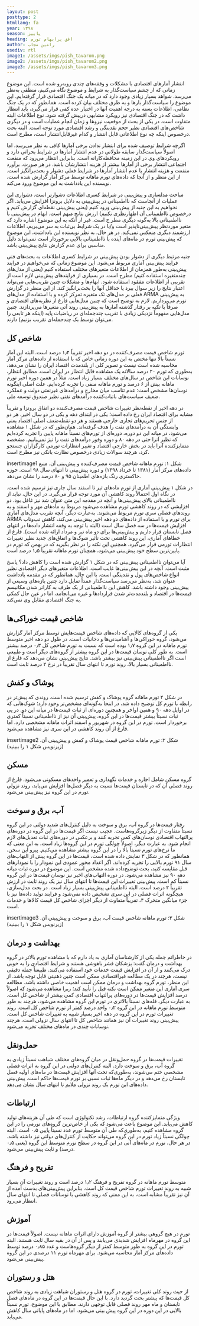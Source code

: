 ```yaml
---
layout: post
posttype: 2
htmllang: fa
year: ۱۳۹۸
season: پاییز
heading: افق پرابهام تورم
author: رامین مجاب
usediv: rtl
image1: /assets/imgs/pish_tavarom.png
image2: /assets/imgs/pish_tavarom2.png
image3: /assets/imgs/pish_tavarom3.png
---
```


انتشار آمارهای اقتصادی با مشکلات و وقفه‌های چندی روبه‌رو شده است. این موضوع زمانی که از چشم سیاست‌گذار به شرایط و موضوع نگاه می‌کنیم، منطقی به‌نظر می‌رسد. شواهد بسیار زیادی وجود دارد که در میانه یک جنگ اقتصادی قرار گرفته‌ایم. این موضوع را سیاست‌گذار بارها و به طرق مختلف بیان کرده است. همانطور که در یک جنگ نظامی، اطلاعات بسته به درجه اهمیت آنها در اختیار عده کمی قرار می‌گیرد، باید انتظار داشت که در جنگ اقتصادی نیز رویکرد مشابهی درپیش گرفته شود. نوع اطلاعات البته متفاوت است. در یکی از بحث از موقعیت نیروها و زمان انجام عملیات است و در دیگری شاخص‌های اقتصادی نظیر حجم نقدینگی و رشد اقتصادی مورد توجه است. البته بحث درخصوص اینکه چه نوع اطلاعاتی قابل انتشار و کدام غیرقابل‌انتشار است، مطرح است.

اگرچه شرایط توصیف شده برای انتشار ندادن برخی آمارها کافی به نظر می‌رسد، اما اصولاً سیاست‌گذار سابقه طولانی در عدم انتشار آمارها در شرایط بحرانی دارد و رویکردهای وی در این زمینه محافظه‌کارانه است. بنابراین انتظار می‌رود که منفعت اجتماعی انتشار برخی از آمارها بیشتر از هزینه انتشارشان باشد. در هر صورت، برآورد منفعت و هزینه انتشار یا عدم انتشار آمارها در شرایط فعلی دشوار و بحث‌برانگیز است. از این منظر و از آنجا که داده‌های تورم ماهانه توسط مرکز آمار گزارش شده است، نویسنده این یادداشت به این موضوع ورود می‌کند. 

مباحث مدلسازی و پیش‌بینی در شرایط کسری اطلاعات دشوارتر است. دشواری این عملیات از آنجاست که نااطمینانی در پیش‌بینی به دلایل برونزا افزایش می‌یابد. اگر نخواهیم به این جنبه از پیش‌بینی ورود کنیم (یعنی پیش‌بینی نقطه‌ای گزارش کنیم و درخصوص نااطمینانی آن اظهارنظری نکنیم) ارزش نتایج مبهم است. ابهام در پیش‌بینی با نااطمینانی بالا به‌گونه دیگری مطر ح است. غیر از آنکه به این موضوع اشاره دارد که متغیر موردنظر پیش‌بینی‌ناپذیر است و/یا در یک شرایط بی‌ثبات به سر می‌بریم، اطلاعات ارزشمند دیگری منعکس نمی‌کند. در هر حال، به نظر نویسنده این یادداشت، این موضوع که پیش‌بینی تورم در ماه‌های آینده با نااطمینانی بالایی برخوردار است نمی‌تواند دلیل مناسبی برای عدم گزارش نتایج پیش‌بینی باشد.

جنبه مرتبط دیگری از دشوار بودن پیش‌بینی در شرایط کسری اطلاعات به بحث‌های فنی فرایند پیش‌بینی آماری مربوط می‌شود. این موضوع زمانی که می‌خواهیم در فرایند پیش‌بینی به‌طور همزمان از اطلاعات متغیرهای مختلف استفاده کنیم (یعنی از مدل‌های چندمتغیره استفاده کنیم) مطرح است. در بسیاری از فرایندهای پیش‌بینی لازم است از تقریبی از اطلاعات مفقود استفاده شود. ابهام‌ها و مشکلات چنین تقریب‌هایی می‌تواند اعتبار نتایج را زیر سوال ببرد یا حداقل آنها را بحث‌برانگیز کند. از این منظر در گزارش فعلی بر مدل‌های تک متغیره تمرکز کرده و با استفاده از مدل‌های ARMA به پیش‌بینی تورم می‌پردازیم. لازم به توضیح است که چنین مدل‌هایی فارغ از نظریه‌های اقتصادی و صرفاً با تکیه بر رفتار گذشته آمارها به پیش‌بینی روند آتی متغیرها می‌پردازند. چنین مدل‌هایی مفهوماً نزدیکی زیادی با تقریب چندجمله‌ای در ریاضیات پایه (اینکه هر تابعی را می‌توان توسط یک چندجمله‌ای تقریب بزنیم) دارند.

## شاخص کل
تورم شاخص قیمت مصرف‌کننده در دو دهه اخیر تقریباً ۱٫۴ درصد است. البته این آمار نسبتاً بالا تنها مختص به این دوره زمانی خاص که با استفاده از داده‌های مرکز آمار محاسبه شده است نیست و تصویر کلی از بلندمدت  اقتصاد ایران را نشان می‌دهد، به‌طوری که تورم ۲۰ درصد سالانه یک مشاهده قابل انتظار در ایران است. مطابق انتظار، نوسانات این شاخص در سال‌های مختلف بسیار زیاد است. مثلاً در همین دوره اخیر تورم ماهانه بیش از ۶ درصد و تورم ماهانه منفی را تجربه کرده‌ایم. علت اصلی اینگونه نوسان‌ها مشخص است: عدم تناسب میان مخارج و درآمدهای غیرنفتی دولت و عملکرد ضعیف سیاست‌های باثبات‌کننده درآمدهای نفتی نظیر صندوق توسعه ملی.

در دهه اخیر از نقطه‌نظر تغییرات شاخص قیمت مصرف‌کننده دو اتفاق برونزا و تقریباً مشابه برای اقتصاد ایران رخ داده است؛ یکی در ابتدای دهه و یکی در دو سال اخیر. هر دو از جنس تحریم‌های تجاری خارجی هستند و هر دو نقطه‌ضعف اصلی اقتصاد یعنی وابستگی آن به درآمدهای نفت را هدف گرفته‌اند. همان‌طور که در شکل ۱ مشاهده می‌شود، در میانه این دو دوره، دوره‌ای از تورم‌های نسبتاً ماهانه پایین را تجربه کرده‌ایم که نظیر آنرا حتی در دهه ۸۰ و دوره وفور درآمدهای نفت را نیز نمی‌یابیم. مشخصه متمایزکننده آنرا باید در بخش خارجی اقتصاد و تغییر انتظارات تورمی کارگزاران جستجو کرد، هرچند سوالات زیادی درخصوص نظارت بانکی نیز مطرح است.

insertimage1
شکل ۱: تورم ماهانه شاخص قیمت مصرف‌کننده و پیش‌بینی آن. منبع داده‌های مرکز آمار (۱۳۸۱ تا خرداد ۱۳۹۸) و دوره پیش‌بینی تا انتهای سال ۹۸ است. حوزه خاکستری رنگ بازه‌های اطمینان ۹۵ و ۸۰ درصد را نشان می‌دهد.

در شکل ۱ پیش‌بینی آماری از تورم ماه‌های تیر تا اسفند سال جاری نیز ترسیم شده است. در نگاه اول احتمالاً روند کاهشی آن مورد توجه قرار می‌گیرد. در این حال، نباید از نااطمینانی بالای پیش‌بینی‌ها و آنچه در مقدمه این متن عنوان شد نیز غافل بود. دو افزایشی که در روند کاهشی تورم مشاهده می‌شود مربوط به ماه‌های مهر و اسفند و به روندهای فصلی سری تورم مربوط می‌شوند. به‌عبارت دیگر، آنچه تقریب مدل‌های آماری ARMA برای تورم و با استفاده از داده‌های دو دهه اخیر پیش‌بینی می‌کند، کاهش تب‌وتاب افزایش قیمت‌ها در سه فصل سال است (البته با توجه به وقفه انتشار داده‌ها در انتهای فصل تابستان قرار داریم و پیش‌بینی‌ها برای دو ماه تیر و مرداد ارائه شده است). فارغ از خطاهای آماری، این روند کاهشی تحت تأثیر شوک‌ها و اتفاق‌های جدید نظیر تغییرات انتظارات تورمی قرار می‌گیرد. همچنین این نکته را در نظر بگیرید که در بهمن که تورم در پایین‌ترین سطح خود پیش‌بینی می‌شود، همچنان تورم ماهانه تقریباً ۱٫۵ درصد است.

آیا می‌توان نااطمینانی پیش‌بینی که در شکل ۱ گزارش شده است را کاهش داد؟ پاسخ مثبت است. آنچه در این پیش‌بینی‌ها غایب است، اطلاعات متغیرهای دیگر اقتصادی نظیر انواع شاخص‌های پول و نقدینگی است. با این حال، همانطور که در مقدمه یادداشت عنوان شد، به‌نظر می‌رسد سیاست‌گذار عمداً تمایل دارد چنین بازه‌های وسیعی از پیش‌بینی وجود داشته باشد. کاهش این نااطمینانی از یک طرف به کاراتر شدن مکانیسم قیمت‌ها در اقتصاد و بلندمدت‌تر شدن قراردادها و غیره می‌انجامد، اما در عین حال کمکی به جنگ اقتصادی مقابل وی نمی‌کند.

## شاخص قیمت خوراکی‌ها
یکی از گروه‌های کالایی که داده‌های شاخص قیمت‌هایش توسط مرکز آمار گزارش می‌شود، گروه خوراکی‌ها و آشامیدنی‌ها و دخانیات است. در طول دو دهه اخیر متوسط تورم ماهانه در این گروه ۱٫۷ بوده است که نسبت به تورم شاخص کل ۰٫۳ درصد بیشتر است. به طور کلی نوسان قیمت‌ها در این گروه بیشتر از گروه‌های دیگر است و طبیعی است اگر نااطمینانی پیش‌بینی نیز بیشتر باشد. نتایج پیش‌بینی نشان می‌دهد که فارغ از نااطمینانی بسیار بالا، روند تورم تا انتهای سال تقریباً در نرخ ۲ درصد ثابت است.

## پوشاک و کفش
در شکل ۲ تورم ماهانه گروه پوشاک و کفش ترسیم شده است. روندی که پیش‌تر در رابطه با تورم کل توضیح داده شد، در اینجا به‌گونه‌ای مشخص‌تر وجود دارد؛ شوک‌هایی که در اوایل دهه ۹۰ و همین اواخر و همچنین دوره‌ای از ثبات قیمت‌ها در میانه این دو. در پی ثبات نسبتاً بیشتر قیمت‌ها در این گروه، پیش‌بینی آن نیز از نااطمینانی نسبتاً کمتری برخوردار است. تورم در این گروه در شهریور و اسفند اثرات ماهانه مشخصی دارد، اما فارغ از آن روند کاهشی در این سری نیز مشاهده می‌شود.

insertimage2
شکل ۲: تورم ماهانه شاخص قیمت پوشاک و کفش و پیش‌بینی آن. (زیرنویس شکل ۱ را ببینید)

## مسکن
گروه مسکن شامل اجاره و خدمات نگهداری و تعمیر واحدهای مسکونی می‌شود. فارغ از روند فصلی آن که در تابستان قیمت‌ها نسبت به دیگر فصل‌ها افزایش می‌یابد، روند نزولی تورم در این گروه نیز پیش‌بینی می‌شود.

## آب، برق و سوخت
رفتار قیمت‌ها در گروه آب، برق و سوخت به دلیل کنترل‌های شدید دولتی در این گروه نسبتاً متفاوت از دیگر زیرگرو‌ه‌هاست. عجیب نیست اگر قیمت‌ها در این گروه در دوره‌های پرالتهاب اقتصادی نوسان‌های کمی تجربه کنند و برعکس در دوره‌های ثبات تعدیل‌های لازم انجام شود. به عبارت دیگر، اصولاً چولگی تورم در این گروه‌ها زیاد است، به این معنی که ما نرخ‌های تورم نسبتاً بالا را در این گروه بیشتر مشاهده می‌کنیم. پیرو این سخن، همانطور که در شکل ۳ نمایش داده شده است، قیمت‌ها در این گروه پیش از التهاب‌های سال ۹۱ تورم بالایی را تجربه کرده‌اند. اگر اعداد محور عمودی این نمودار را با نمودارهای قبل مقایسه کنید، بحث توضیح‌داده شده مشخص است. این موضوع در دوره ثبات میانه دهه ۹۰ نیز مشاهده می‌شود. در دوره التهاب‌های اخیر نیز نوسان قیمت‌ها در این گروه نسبتاً کم است. پیش‌بینی تغییرات این قیمت‌ها تا انتهای سال نیز یک روند ثابت در ارزش تقریباً ۲ درصد است. البته نااطمینانی پیش‌بینی بسیار زیاد است. در بحث مدل‌سازی، هیچگونه اثرات فصلی در این سری تشخیص داده نمی‌شود و فرایند تولید داده‌ها نیز با جزء میانگین متحرک ۴، تقریباً متفاوت از دیگر اجزای شاخص کل قیمت کالاها و خدمات است.

insertimage3
شکل ۳: تورم ماهانه شاخص قیمت آب، برق و سوخت و پیش‌بینی آن. (زیرنویس شکل ۱ را ببینید)

## بهداشت و درمان
در خاطراتم جمله یکی از کارشناسان آماری به یاد دارم که با مشاهده تورم بالاتر در گروه بهداشت و درمان گفت: پزشکان قشر باهوشی هستند و شرایط اقتصادی را به خوبی درک می‌کنند و از آن در افزایش قیمت خدمات خود استفاده می‌کنند. طبیعتاً جمله دقیقی نیست، هرچند در یک مطالعه غیراقتصادی ممکن است چنین ذهنیتی قابل توجه باشد. از این منظر، تورم گروه بهداشت و درمان ممکن است اهمیت خاصی داشته باشد. مطالعه سری آماری این متغیر ممکن است نکته قبل را تأیید کند؛ زیرا مشاهده می‌شود که اصولاً درصد افزایش قیمت‌ها در دوره‌های پرالتهاب اقتصادی کمی بیشتر از شاخص کل است. به عبارت دیگر، قله‌های نسبتاً بالاتری در تورم این گروه مشاهده می‌شود، هرچند به طور متوسط تورم ماهانه در این گروه ۰٫۲ واحد درصد کمتر از تورم شاخص کل است. روند تغییرات تورم در این گروه در دهه اخیر بسیار شبیه به تغییرات شاخص کل است. پیش‌بینی روند تغییرات آن نیز همانند شاخص کل تا انتهای سال نزولی است، هرچند نوسانات چندی در ماه‌های مختلف تجربه می‌شود.

## حمل‌ونقل 
تغییرات قیمت‌ها در گروه حمل‌ونقل در میان گروه‌های مختلف شباهت نسبتاً زیادی به گروه آب، برق و سوخت دارد. البته کنترل‌های دولتی در این گروه به اثرات فصلی مشخصی ختم می‌شوند، به‌طوری‌که تحت آنها افزایش قیمت‌ها در ماه‌های اولیه فصل تابستان رخ می‌دهد و در دیگر ماه‌ها ثبات نسبی بر تورم قیمت‌ها حاکم است. پیش‌بینی داده‌های این تورم یک روند نزولی ملایم تا انتهای سال نشان می‌دهد.

## ارتباطات
ویژگی متمایزکننده گروه ارتباطات، رشد تکنولوژی است که طی آن هزینه‌های تولید کاهش می‌یابد. این موضوع باعث می‌شود که یکی از خاص‌ترین گروه‌های تورمی را در این گروه مشاهده کنیم، به‌طوری‌که طی آن متوسط تورم عدد نسبتاً پایین ۰٫۵ است. البته چولگی نسبتاً زیاد تورم در این گروه می‌تواند حکایت از کنترل‌های دولتی نیز داشته باشد. در هر حال،‌ تورم در ماه‌های آتی در این گروه در سطح تورم متوسط این گروه (یعنی ۰٫۵ درصد) و ثابت پیش‌بینی می‌شود.

## تفریح و فرهنگ
متوسط تورم ماهانه در گروه تفریح و فرهنگ ۱٫۲ درصد است و روند تغییرات آن بسیار شبیه به روند تغییرات تورم شاخص قیمت کل است. بنابراین پیش‌بینی‌های بدست آمده از آن نیز تقریباً مشابه است، به این معنی که روند کاهشی با نوسانات فصلی تا انتهای سال انتظار می‌رود.

## آموزش
تورم در هیچ گروهی بیشتر از گروه آموزش دارای اثرات ماهانه نیست. اصولاً قیمت‌ها در این گروه در مهرماه افزایش شدیدی می‌یابند و پس از آن در بقیه سال ثابت هستند. البته تورم در این گروه به طور متوسط کمتر از دیگر گروه‌هاست و عدد ۰٫۸۵ درصد توسط داده‌های مرکز آمار محاسبه می‌شود. برای مهرماه تورم ۱۱ درصدی در این گروه پیش‌بینی می‌شود.

## هتل و رستوران
از حیث روند کلی تغییرات، تورم در گروه هتل و رستوران شباهت زیادی به روند شاخص کل قیمت‌ها که پیشتر بحث گردید دارد. با این حال قیمت‌ها در این گروه در ماه‌های فصل تابستان و ماه مهر روند فصلی قابل توجهی دارند. مطابق با این موضوع، تورم نسبتاً بالایی در این دوره در این گروه پیش بینی می‌شود، اما در ماه‌های پایانی سال کاهش می‌یابد.
